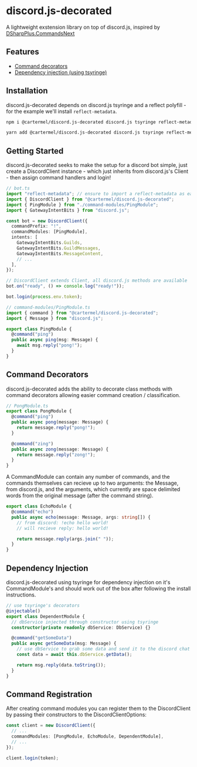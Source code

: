 # discord.js-decorated

A lightweight exstension library on top of discord.js, inspired by [DSharpPlus.CommandsNext](https://github.com/DSharpPlus/DSharpPlus)

## Features

- [Command decorators](#Command-Decorators)
- [Dependency injection (using tsyringe)](#Dependency-Injection)

## Installation

discord.js-decorated depends on discord.js tsyringe and a reflect polyfill - for the example we'll install `reflect-metadata`.

```sh
npm i @cartermel/discord.js-decorated discord.js tsyringe reflect-metadata
```

```sh
yarn add @cartermel/discord.js-decorated discord.js tsyringe reflect-metadata
```

## Getting Started

discord.js-decorated seeks to make the setup for a discord bot simple, just create a DiscordClient instance - which just inherits from discord.js's Client - then assign command handlers and login!

```typescript
// bot.ts
import "reflect-metadata"; // ensure to import a reflect-metadata as early as possible
import { DiscordClient } from "@cartermel/discord.js-decorated";
import { PingModule } from "./command-modules/PingModule";
import { GatewayIntentBits } from "discord.js";

const bot = new DiscordClient({
  commandPrefix: "!",
  commandModules: [PingModule],
  intents: [
    GatewayIntentBits.Guilds,
    GatewayIntentBits.GuildMessages,
    GatewayIntentBits.MessageContent,
    // ...
  ],
});

// DiscordClient extends Client, all discord.js methods are available
bot.on("ready", () => console.log("ready!"));

bot.login(process.env.token);
```

```typescript
// command-modules/PingModule.ts
import { command } from "@cartermel/discord.js-decorated";
import { Message } from "discord.js";

export class PingModule {
  @command("ping")
  public async ping(msg: Message) {
    await msg.reply("pong!");
  }
}
```

## Command Decorators

discord.js-decorated adds the ability to decorate class methods with command decorators allowing easier command creation / classification.

```typescript
// PongModule.ts
export class PongModule {
  @command("ping")
  public async pong(message: Message) {
    return message.reply("pong!");
  }

  @command("zing")
  public async zong(message: Message) {
    return message.reply("zong!");
  }
}
```

A CommandModule can contain any number of commands, and the commands themselves can recieve up to two arguments: the Message, from discord.js, and the arguments, which currently are space delimited words from the original message (after the command string).

```typescript
export class EchoModule {
  @command("echo")
  public async echo(message: Message, args: string[]) {
    // from discord: !echo hello world!
    // will recieve reply: hello world!

    return message.reply(args.join(" "));
  }
}
```

## Dependency Injection

discord.js-decorated using tsyringe for dependency injection on it's CommandModule's and should work out of the box after following the install instructions.

```typescript
// use tsyringe's decorators
@injectable()
export class DependentModule {
  // dbService injected through constructor using tsyringe
  constructor(private readonly dbService: DbService) {}

  @command("getSomeData")
  public async getSomeData(msg: Message) {
    // use dbService to grab some data and send it to the discord chat
    const data = await this.dbService.getData();

    return msg.reply(data.toString());
  }
}
```

## Command Registration

After creating command modules you can register them to the DiscordClient by passing their constructors to the DiscordClientOptions:

```typescript
const client = new DiscordClient({
  // ...
  commandModules: [PongModule, EchoModule, DependentModule],
  // ...
});

client.login(token);
```
